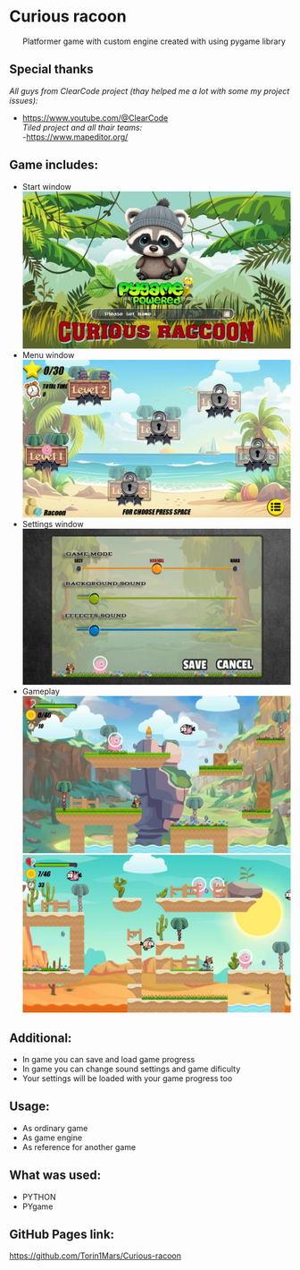   # Curious racoon 
<ul>
    Platformer game with custom engine 
    created with using pygame library
</ul>

## Special thanks
*All guys from ClearCode project (thay helped me a lot with some my project issues):*<br> 
- https://www.youtube.com/@ClearCode <br>
*Tiled project and all thair teams:*<br>
-https://www.mapeditor.org/<br>
  
## Game includes:
 - Start window
  ![Start_window](https://github.com/Torin1Mars/Curious-racoon/blob/main/Preview_start_window.jpg)
 - Menu window
  ![Main_menu](https://github.com/Torin1Mars/Curious-racoon/blob/main/Preview_main_menu.jpg)
 - Settings window
  ![Settings](https://github.com/Torin1Mars/Curious-racoon/blob/main/Preview_settings.jpg) 
 - Gameplay 
  ![Gameplay](https://github.com/Torin1Mars/Curious-racoon/blob/main/Preview_level_1.jpg)
  ![Gameplay](https://github.com/Torin1Mars/Curious-racoon/blob/main/Preview_level_2.jpg)

  ## Additional: 
 <ul>
    <li>In game you can save and load game progress</li>    
    <li>In game you can change sound settings and game dificulty</li>
    <li>Your settings will be loaded with your game progress too</li>
</ul>

  ## Usage:
<ul>
    <li>As ordinary game</li>
    <li>As game engine</li>
    <li>As reference for another game</li>
</ul>

  ## What was used:
<ul>
    <li>PYTHON</li>
    <li>PYgame</li>
</ul>

## GitHub Pages link:
https://github.com/Torin1Mars/Curious-racoon
